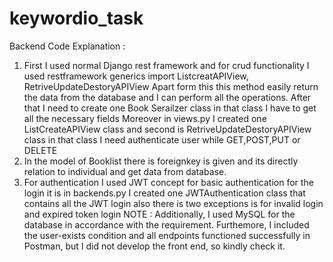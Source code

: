 # keywordio_task
Backend Code Explanation : 

1.	  First I used normal Django rest framework and for crud functionality I used restframework generics import ListcreatAPIView, RetriveUpdateDestoryAPIView
      Apart form this this method easily return the data from the database and I can perform all the operations.
      After that I need to create one Book Serailzer class in that class I have to get all the necessary fields
      Moreover in views.py I created one ListCreateAPIView class and second is RetriveUpdateDestoryAPIView class 
      in that class I need authenticate user while GET,POST,PUT or DELETE
2.	  In the model of Booklist there is foreignkey is given and its directly relation to individual and get data from database.
3.	  For authentication I used JWT concept for basic authentication for the login it is in backends.py 
      I created one JWTAuthentication class that contains all the JWT login also there is two exceptions is for invalid login and expired token login
NOTE :     Additionally, I used MySQL for the database in accordance with the requirement. Furthemore, I included the user-exists condition and all endpoints         functioned successfully in Postman, but I did not develop the front end, so kindly check it.

